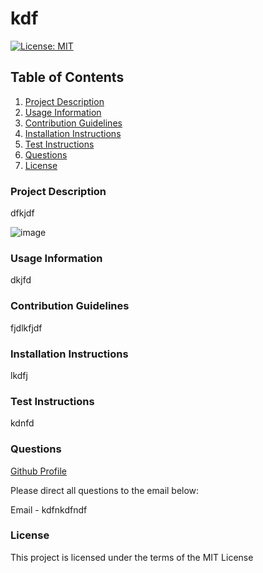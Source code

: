 # kdf
  
  [![License: MIT](https://img.shields.io/badge/License-MIT-yellow.svg)](https://opensource.org/licenses/MIT)

        

  ## Table of Contents
  1. [Project Description](#Project-Description)
  1. [Usage Information](#Usage-Information)
  1. [Contribution Guidelines](#Contribution-Guidelines)
  1. [Installation Instructions](#Installation-Instructions)
  1. [Test Instructions](#Test-Instructions)
  1. [Questions](#Questions)
  1. [License](#License)

  ### Project Description
    
  dfkjdf
  
  ![image](https://www.placecage.com/600/300)
  
  ### Usage Information
    
  dkjfd
    
  ### Contribution Guidelines
    
  fjdlkfjdf
    
  ### Installation Instructions
    
  lkdfj

  ### Test Instructions

  kdnfd

  ### Questions

  [Github Profile](https://github.com/djifd) <br>
  
  Please direct all questions to the email below:
  
  Email - kdfnkdfndf
    
  ### License
    
  This project is licensed under the terms of the MIT License